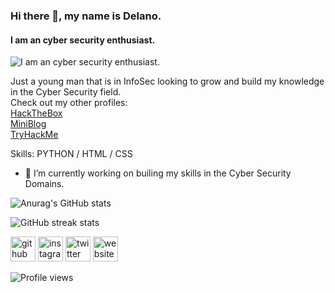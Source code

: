 ### Hi there 👋, my name is Delano.
#### I am an cyber security enthusiast.
![I am an cyber security enthusiast.](https://pbs.twimg.com/profile_banners/1399720115529306115/1647890720/1500x500)

Just a young man that is in InfoSec looking to grow and build my knowledge in the Cyber Security field.
</br>
Check out my other profiles:
</br>
<a href="https://app.hackthebox.com/profile/264972">HackTheBox</a>
</br>
<a href="https://azt3c.medium.com/">MiniBlog</a>
</br>
<a href="https://tryhackme.com/p/Azt3c">TryHackMe</a>

Skills: PYTHON / HTML / CSS

- 🔭 I’m currently working on builing my skills in the Cyber Security Domains. 

![Anurag's GitHub stats](https://github-readme-stats.vercel.app/api?username=alpha0-7&show_icons=true&theme=radical)

![GitHub streak stats](https://github-readme-streak-stats.herokuapp.com/?user=alpha0-7)  

[<img src='https://cdn.jsdelivr.net/npm/simple-icons@3.0.1/icons/github.svg' alt='github' height='40'>](https://github.com/alpha0-7)  [<img src='https://cdn.jsdelivr.net/npm/simple-icons@3.0.1/icons/instagram.svg' alt='instagram' height='40'>](https://www.instagram.com/_.vlone_za/)  [<img src='https://cdn.jsdelivr.net/npm/simple-icons@3.0.1/icons/twitter.svg' alt='twitter' height='40'>](https://twitter.com/DMtaner)  [<img src='https://cdn.jsdelivr.net/npm/simple-icons@3.0.1/icons/icloud.svg' alt='website' height='40'>](https://azt3c.medium.com/)  

![Profile views](https://gpvc.arturio.dev/alpha0-7)  
